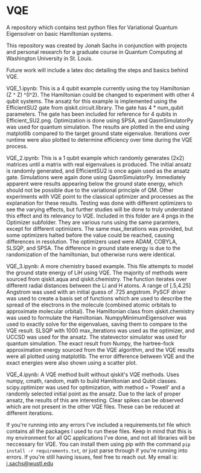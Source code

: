 # VQE
A repository which contains test python files for Variational Quantum Eigensolver on basic Hamiltonian systems. 

This repository was created by Jonah Sachs in conjunction with projects and personal research for a graduate course in Quantum Computing at Washington University in St. Louis.

Future work will include a latex doc detailing the steps and basics behind VQE.


VQE_1.ipynb:
This is a 4 qubit example currently using the toy Hamiltonian (Z ^ Z) ^(I^2). The Hamiltonian could be changed to experiment with other 4 qubit systems. The ansatz for this example is implemented using the EfficientSU2 gate from qiskit.circuit.library. The gate has 4 * num_qubit parameters. The gate has been included for reference for 4 qubits in Efficient_SU2.png. Optimization is done using SPSA, and QasmSimulatorPy was used for quantum simulation. The results are plotted in the end using matplotlib compared to the target ground state eigenvalue. Iterations over runtime were also plotted to determine efficiency over time during the VQE process.



VQE_2.ipynb:
This is a 1 qubit example which randomly generates (2x2) matrices until a matrix with real eigenvalues is produced. The initial ansatz is randomly generated, and EfficientSU2 is once again used as the ansatz gate. Simulations were again done using QasmSimulatorPy. Immediately apparent were results appearing below the ground state energy, which should not be possible due to the variational principle of QM. Other experiments with VQE point to the classical optimizer and processes as the explanation for these results. Testing was done with different optimizers to see the varying effects, but further studies will be done to truly understand this effect and its relevancy to VQE. Included in this folder are 4 pngs in the Optimizer subfolder. They are various runs using the same paramters, except for different optimizers. The same max_iterations was provided, but some optimizers halted before the value could be reached, causing differences in resolution. The optimizers used were ADAM, COBYLA, SLSQP, and SPSA. The difference in ground state energy is due to the randomization of the hamiltonian, but otherwise runs were identical.



VQE_3.ipynb: 
A more chemistry based example. This file attempts to model the ground state energy of LiH using VQE. The majority of methods were sourced from qiskit.aqua and qiskit.chemistry. The function iterates over different radial distances between the Li and H atoms. A range of [.5,4.25] Angstrom was used with an initial guess of .725 angstrom. PySCF driver was used to create a basis set of functions which are used to describe the spread of the electrons in the molecule (combined atomic orbitals to approximate molecular orbital). The Hamiltonian class from qiskit.chemistry was used to formulate the Hamiltonian. NumpyMinimumEigensolver was used to exactly solve for the eigenvalues, saving them to compare to the VQE result. SLSQP with 1000 max_iterations was used as the optimizer, and UCCSD was used for the ansatz. The statevector simulator was used for quantum simulation. The exact result from Numpy, the hartree-fock approximation energy sourced from the VQE algorithm, and the VQE results were all plotted using matplotlib. The error difference between VQE and the exact energies were also shown using a scatter plot.



VQE_4.ipynb:
A VQE method built without qiskit's VQE methods. Uses numpy, cmath, random, math to build Hamiltonian and Qubit classes. scipy.optimizer was used for optimization, with method = 'Powell' and a randomly selected initial point as the ansatz. Due to the lack of proper ansatz, the results of this are interesting. Clear spikes can be observed which are not present in the other VQE files. These can be reduced at different iterations.  


If you're running into any errors I've included a requirements.txt file which contains all the packages I used to run these files. Keep in mind that this is my environment for all QC applications I've done, and not all libraries will be neccessary for VQE. You can install them using pip with the command `pip install -r requirements.txt`, or just parse through if you're running into errors. If you're still having issues, feel free to reach out. My email is:
j.sachs@wustl.edu





